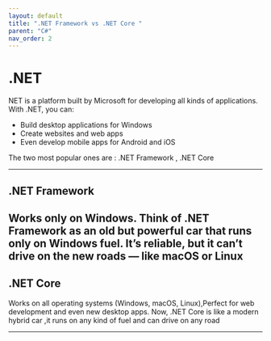 ```yaml
---
layout: default
title: ".NET Framework vs .NET Core "
parent: "C#"
nav_order: 2
---
```


# .NET 

NET is a platform built by Microsoft for developing all kinds of applications.
With .NET, you can:

- Build desktop applications for Windows
- Create websites and web apps
- Even develop mobile apps for Android and iOS

The two most popular ones are : .NET Framework , .NET Core

---


## .NET Framework

Works only on Windows.
Think of .NET Framework as an old but powerful car that runs only on Windows fuel.
It’s reliable, but it can’t drive on the new roads — like macOS or Linux
---

## .NET Core

Works on all operating systems (Windows, macOS, Linux),Perfect for web development and even new desktop apps.
Now, .NET Core is like a modern hybrid car ,it runs on any kind of fuel and can drive on any road

---